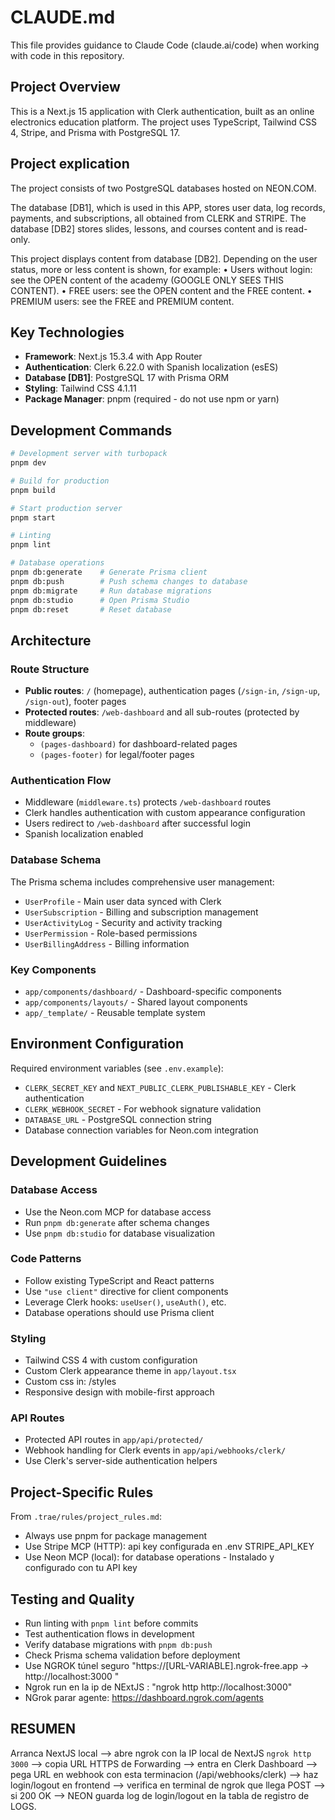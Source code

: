 # CLAUDE.md

This file provides guidance to Claude Code (claude.ai/code) when working with code in this repository.

## Project Overview

This is a Next.js 15 application with Clerk authentication, built as an online
electronics education platform. The project uses TypeScript, Tailwind CSS 4,
Stripe, and Prisma with PostgreSQL 17.

## Project explication

The project consists of two PostgreSQL databases hosted on NEON.COM.

The database [DB1], which is used in this APP, stores user data, log records, payments, and subscriptions, all obtained from CLERK and STRIPE.
The database [DB2] stores slides, lessons, and courses content and is read-only.

This project displays content from database [DB2]. Depending on the user status, more or less content is shown, for example:
• Users without login: see the OPEN content of the academy (GOOGLE ONLY SEES THIS CONTENT).
• FREE users: see the OPEN content and the FREE content.
• PREMIUM users: see the FREE and PREMIUM content.

## Key Technologies

- **Framework**: Next.js 15.3.4 with App Router
- **Authentication**: Clerk 6.22.0 with Spanish localization (esES)
- **Database [DB1]**: PostgreSQL 17 with Prisma ORM
- **Styling**: Tailwind CSS 4.1.11
- **Package Manager**: pnpm (required - do not use npm or yarn)

## Development Commands

```bash
# Development server with turbopack
pnpm dev

# Build for production
pnpm build

# Start production server
pnpm start

# Linting
pnpm lint

# Database operations
pnpm db:generate    # Generate Prisma client
pnpm db:push        # Push schema changes to database
pnpm db:migrate     # Run database migrations
pnpm db:studio      # Open Prisma Studio
pnpm db:reset       # Reset database
```

## Architecture

### Route Structure

- **Public routes**: `/` (homepage), authentication pages (`/sign-in`, `/sign-up`, `/sign-out`), footer pages
- **Protected routes**: `/web-dashboard` and all sub-routes (protected by middleware)
- **Route groups**:
  - `(pages-dashboard)` for dashboard-related pages
  - `(pages-footer)` for legal/footer pages

### Authentication Flow

- Middleware (`middleware.ts`) protects `/web-dashboard` routes
- Clerk handles authentication with custom appearance configuration
- Users redirect to `/web-dashboard` after successful login
- Spanish localization enabled

### Database Schema

The Prisma schema includes comprehensive user management:

- `UserProfile` - Main user data synced with Clerk
- `UserSubscription` - Billing and subscription management
- `UserActivityLog` - Security and activity tracking
- `UserPermission` - Role-based permissions
- `UserBillingAddress` - Billing information

### Key Components

- `app/components/dashboard/` - Dashboard-specific components
- `app/components/layouts/` - Shared layout components
- `app/_template/` - Reusable template system

## Environment Configuration

Required environment variables (see `.env.example`):

- `CLERK_SECRET_KEY` and `NEXT_PUBLIC_CLERK_PUBLISHABLE_KEY` - Clerk authentication
- `CLERK_WEBHOOK_SECRET` - For webhook signature validation
- `DATABASE_URL` - PostgreSQL connection string
- Database connection variables for Neon.com integration

## Development Guidelines

### Database Access

- Use the Neon.com MCP for database access
- Run `pnpm db:generate` after schema changes
- Use `pnpm db:studio` for database visualization

### Code Patterns

- Follow existing TypeScript and React patterns
- Use `"use client"` directive for client components
- Leverage Clerk hooks: `useUser()`, `useAuth()`, etc.
- Database operations should use Prisma client

### Styling

- Tailwind CSS 4 with custom configuration
- Custom Clerk appearance theme in `app/layout.tsx`
- Custom css in: /styles
- Responsive design with mobile-first approach

### API Routes

- Protected API routes in `app/api/protected/`
- Webhook handling for Clerk events in `app/api/webhooks/clerk/`
- Use Clerk's server-side authentication helpers

## Project-Specific Rules

From `.trae/rules/project_rules.md`:

- Always use pnpm for package management
- Use Stripe MCP (HTTP): api key configurada en .env STRIPE_API_KEY
- Use Neon MCP (local): for database operations - Instalado y configurado con tu
  API key

## Testing and Quality

- Run linting with `pnpm lint` before commits
- Test authentication flows in development
- Verify database migrations with `pnpm db:push`
- Check Prisma schema validation before deployment
- Use NGROK túnel seguro "https://[URL-VARIABLE].ngrok-free.app -> http://localhost:3000 "
- Ngrok run en la ip de NExtJS : "ngrok http http://localhost:3000"
- NGrok parar agente: https://dashboard.ngrok.com/agents

## RESUMEN

Arranca NextJS local --> abre ngrok con la IP local de NextJS `ngrok http 3000` -->
copia URL HTTPS de Forwarding -->
entra en Clerk Dashboard --> pega URL en webhook con esta terminacion (/api/webhooks/clerk) -->
haz login/logout en frontend -->
verifica en terminal de ngrok que llega POST -->
si 200 OK --> NEON guarda log de login/logout en la tabla de registro de LOGS.
